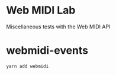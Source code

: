 # Web MIDI Lab

Miscellaneous tests with the Web MIDI API

# webmidi-events

    yarn add webmidi
    
